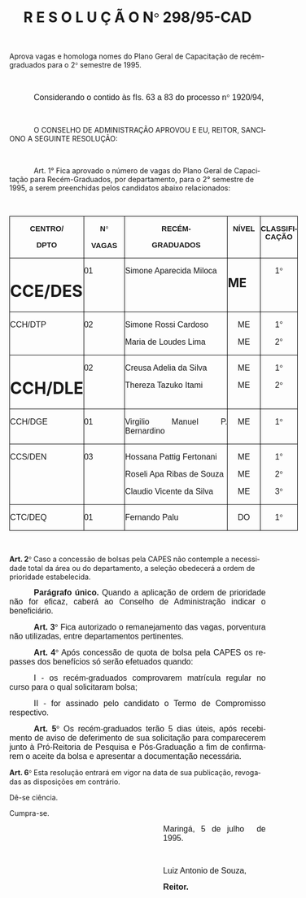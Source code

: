 <body lang=PT-BR style='tab-interval:36.0pt'>

<div class=Section1>

<h1 align=center style='text-align:center'><b>R E S O L U Ç Ã O N</b><b><span
style='font-family:Symbol;mso-ascii-font-family:Arial;mso-hansi-font-family:
Arial;mso-char-type:symbol;mso-symbol-font-family:Symbol'><span
style='mso-char-type:symbol;mso-symbol-font-family:Symbol'>°</span></span>
298/95-CAD<o:p></o:p></b></h1>

<p class=MsoNormal style='text-align:justify'><b><span style='font-size:12.0pt;
mso-bidi-font-size:10.0pt;font-family:Arial'><![if !supportEmptyParas]>&nbsp;<![endif]><o:p></o:p></span></b></p>

<p class=MsoBodyTextIndent2>Aprova vagas e homologa nomes do Plano Geral de
Capacitação de recém-graduados para o 2<span style='font-family:Symbol;
mso-ascii-font-family:Arial;mso-hansi-font-family:Arial;mso-char-type:symbol;
mso-symbol-font-family:Symbol'><span style='mso-char-type:symbol;mso-symbol-font-family:
Symbol'>°</span></span> semestre de 1995.</p>

<p class=MsoNormal style='text-align:justify'><span style='font-size:12.0pt;
mso-bidi-font-size:10.0pt;font-family:Arial'><![if !supportEmptyParas]>&nbsp;<![endif]><o:p></o:p></span></p>

<p class=MsoNormal style='text-align:justify;text-indent:36.0pt'><span
style='font-size:12.0pt;mso-bidi-font-size:10.0pt;font-family:Arial'>Considerando
o contido às fIs. 63 a 83 do processo n</span><span style='font-size:12.0pt;
mso-bidi-font-size:10.0pt;font-family:Symbol;mso-ascii-font-family:Arial;
mso-hansi-font-family:Arial;mso-bidi-font-family:Arial;mso-char-type:symbol;
mso-symbol-font-family:Symbol'><span style='mso-char-type:symbol;mso-symbol-font-family:
Symbol'>°</span></span><span style='font-size:12.0pt;mso-bidi-font-size:10.0pt;
font-family:Arial'> 1920/94,<o:p></o:p></span></p>

<p class=MsoNormal style='text-align:justify'><span style='font-size:12.0pt;
mso-bidi-font-size:10.0pt;font-family:Arial'><![if !supportEmptyParas]>&nbsp;<![endif]><o:p></o:p></span></p>

<p class=MsoBodyText2 style='text-indent:36.0pt'>O CONSELHO DE ADMINISTRAÇÃO
APROVOU E EU, REITOR, SANCIONO A SEGUINTE RESOLUÇÃO:</p>

<p class=MsoNormal style='text-align:justify'><span style='font-size:12.0pt;
mso-bidi-font-size:10.0pt;font-family:Arial'><![if !supportEmptyParas]>&nbsp;<![endif]><o:p></o:p></span></p>

<p class=MsoBodyText style='text-indent:36.0pt'>Art. 1° Fica aprovado o número
de vagas do Plano Geral de Capacitação para Recém-Graduados, por departamento,
para o 2° semestre de 1995, a serem preenchidas pelos candidatos abaixo
relacionados:</p>

<p class=MsoNormal><![if !supportEmptyParas]>&nbsp;<![endif]><o:p></o:p></p>

<table border=0 cellspacing=0 cellpadding=0 width=567 style='width:15.0cm;
 margin-left:.25pt;border-collapse:collapse;mso-padding-alt:0cm 0cm 0cm 0cm'>
 <tr>
  <td width=123 valign=top style='width:92.15pt;border:solid windowtext .5pt;
  padding:0cm 0cm 0cm 0cm'>
  <p class=MsoNormal align=center style='text-align:center'><b><span
  style='font-size:11.0pt;mso-bidi-font-size:10.0pt;font-family:Arial'>CENTRO/<o:p></o:p></span></b></p>
  <p class=MsoNormal align=center style='text-align:center'><b><span
  style='font-size:11.0pt;mso-bidi-font-size:10.0pt;font-family:Arial'>DPTO<o:p></o:p></span></b></p>
  </td>
  <td width=85 valign=top style='width:63.8pt;border:solid windowtext .5pt;
  border-left:none;mso-border-left-alt:solid windowtext .5pt;padding:0cm 0cm 0cm 0cm'>
  <p class=MsoNormal align=center style='text-align:center'><b><span
  style='font-size:11.0pt;mso-bidi-font-size:10.0pt;font-family:Arial'>N</span></b><b><span
  style='font-size:11.0pt;mso-bidi-font-size:10.0pt;font-family:Symbol;
  mso-ascii-font-family:Arial;mso-hansi-font-family:Arial;mso-bidi-font-family:
  Arial;mso-char-type:symbol;mso-symbol-font-family:Symbol'><span
  style='mso-char-type:symbol;mso-symbol-font-family:Symbol'>°</span></span></b><b><span
  style='font-size:11.0pt;mso-bidi-font-size:10.0pt;font-family:Arial'><o:p></o:p></span></b></p>
  <p class=MsoNormal align=center style='text-align:center'><b><span
  style='font-size:11.0pt;mso-bidi-font-size:10.0pt;font-family:Arial'>VAGAS<o:p></o:p></span></b></p>
  </td>
  <td width=217 valign=top style='width:163.0pt;border:solid windowtext .5pt;
  border-left:none;mso-border-left-alt:solid windowtext .5pt;padding:0cm 0cm 0cm 0cm'>
  <p class=MsoNormal align=center style='text-align:center'><b><span
  style='font-size:11.0pt;mso-bidi-font-size:10.0pt;font-family:Arial'>RECÉM-<o:p></o:p></span></b></p>
  <p class=MsoNormal align=center style='text-align:center'><b><span
  style='font-size:11.0pt;mso-bidi-font-size:10.0pt;font-family:Arial'>GRADUADOS<o:p></o:p></span></b></p>
  </td>
  <td width=66 valign=top style='width:49.6pt;border:solid windowtext .5pt;
  border-left:none;mso-border-left-alt:solid windowtext .5pt;padding:0cm 0cm 0cm 0cm'>
  <p class=MsoNormal align=center style='text-align:center'><b><span
  style='font-size:11.0pt;mso-bidi-font-size:10.0pt;font-family:Arial'>NÍVEL<o:p></o:p></span></b></p>
  </td>
  <td width=76 valign=top style='width:2.0cm;border:solid windowtext .5pt;
  border-left:none;mso-border-left-alt:solid windowtext .5pt;padding:0cm 0cm 0cm 0cm'>
  <p class=MsoNormal align=center style='text-align:center'><b><span
  style='font-size:11.0pt;mso-bidi-font-size:10.0pt;font-family:Arial'>CLASSIFI-CAÇÃO<o:p></o:p></span></b></p>
  </td>
 </tr>
 <tr>
  <td width=123 valign=top style='width:92.15pt;border:solid windowtext .5pt;
  border-top:none;mso-border-top-alt:solid windowtext .5pt;padding:0cm 0cm 0cm 0cm'>
  <h1>CCE/DES</h1>
  </td>
  <td width=85 valign=top style='width:63.8pt;border-top:none;border-left:none;
  border-bottom:solid windowtext .5pt;border-right:solid windowtext .5pt;
  mso-border-top-alt:solid windowtext .5pt;mso-border-left-alt:solid windowtext .5pt;
  padding:0cm 0cm 0cm 0cm'>
  <p class=MsoNormal style='text-align:justify'><span style='font-size:12.0pt;
  mso-bidi-font-size:10.0pt;font-family:Arial'>01<o:p></o:p></span></p>
  </td>
  <td width=217 valign=top style='width:163.0pt;border-top:none;border-left:
  none;border-bottom:solid windowtext .5pt;border-right:solid windowtext .5pt;
  mso-border-top-alt:solid windowtext .5pt;mso-border-left-alt:solid windowtext .5pt;
  padding:0cm 0cm 0cm 0cm'>
  <p class=MsoNormal style='text-align:justify'><span style='font-size:12.0pt;
  mso-bidi-font-size:10.0pt;font-family:Arial'>Simone Aparecida Miloca<o:p></o:p></span></p>
  </td>
  <td width=66 valign=top style='width:49.6pt;border-top:none;border-left:none;
  border-bottom:solid windowtext .5pt;border-right:solid windowtext .5pt;
  mso-border-top-alt:solid windowtext .5pt;mso-border-left-alt:solid windowtext .5pt;
  padding:0cm 0cm 0cm 0cm'>
  <h2><span lang=EN-US>ME</span></h2>
  </td>
  <td width=76 valign=top style='width:2.0cm;border-top:none;border-left:none;
  border-bottom:solid windowtext .5pt;border-right:solid windowtext .5pt;
  mso-border-top-alt:solid windowtext .5pt;mso-border-left-alt:solid windowtext .5pt;
  padding:0cm 0cm 0cm 0cm'>
  <p class=MsoNormal align=center style='text-align:center'><span lang=EN-US
  style='font-size:12.0pt;mso-bidi-font-size:10.0pt;font-family:Arial;
  mso-ansi-language:EN-US'>1</span><span lang=EN-US style='font-size:12.0pt;
  mso-bidi-font-size:10.0pt;font-family:Symbol;mso-ascii-font-family:Arial;
  mso-hansi-font-family:Arial;mso-bidi-font-family:Arial;mso-ansi-language:
  EN-US;mso-char-type:symbol;mso-symbol-font-family:Symbol'><span
  style='mso-char-type:symbol;mso-symbol-font-family:Symbol'>°</span></span><span
  lang=EN-US style='font-size:12.0pt;mso-bidi-font-size:10.0pt;font-family:
  Arial;mso-ansi-language:EN-US'><o:p></o:p></span></p>
  </td>
 </tr>
 <tr style='height:28.5pt'>
  <td width=123 valign=top style='width:92.15pt;border:solid windowtext .5pt;
  border-top:none;mso-border-top-alt:solid windowtext .5pt;padding:0cm 0cm 0cm 0cm;
  height:28.5pt'>
  <p class=MsoNormal style='text-align:justify'><span lang=EN-US
  style='font-size:12.0pt;mso-bidi-font-size:10.0pt;font-family:Arial;
  mso-ansi-language:EN-US'>CCH/DTP<o:p></o:p></span></p>
  </td>
  <td width=85 valign=top style='width:63.8pt;border-top:none;border-left:none;
  border-bottom:solid windowtext .5pt;border-right:solid windowtext .5pt;
  mso-border-top-alt:solid windowtext .5pt;mso-border-left-alt:solid windowtext .5pt;
  padding:0cm 0cm 0cm 0cm;height:28.5pt'>
  <p class=MsoNormal style='text-align:justify'><span style='font-size:12.0pt;
  mso-bidi-font-size:10.0pt;font-family:Arial'>02<o:p></o:p></span></p>
  </td>
  <td width=217 valign=top style='width:163.0pt;border-top:none;border-left:
  none;border-bottom:solid windowtext .5pt;border-right:solid windowtext .5pt;
  mso-border-top-alt:solid windowtext .5pt;mso-border-left-alt:solid windowtext .5pt;
  padding:0cm 0cm 0cm 0cm;height:28.5pt'>
  <p class=MsoNormal style='text-align:justify'><span style='font-size:12.0pt;
  mso-bidi-font-size:10.0pt;font-family:Arial'>Simone Rossi Cardoso<o:p></o:p></span></p>
  <p class=MsoNormal style='text-align:justify'><span style='font-size:12.0pt;
  mso-bidi-font-size:10.0pt;font-family:Arial'>Maria de Loudes Lima<o:p></o:p></span></p>
  </td>
  <td width=66 valign=top style='width:49.6pt;border-top:none;border-left:none;
  border-bottom:solid windowtext .5pt;border-right:solid windowtext .5pt;
  mso-border-top-alt:solid windowtext .5pt;mso-border-left-alt:solid windowtext .5pt;
  padding:0cm 0cm 0cm 0cm;height:28.5pt'>
  <p class=MsoNormal align=center style='text-align:center'><span
  style='font-size:12.0pt;mso-bidi-font-size:10.0pt;font-family:Arial'>ME<o:p></o:p></span></p>
  <p class=MsoNormal align=center style='text-align:center'><span
  style='font-size:12.0pt;mso-bidi-font-size:10.0pt;font-family:Arial'>ME<o:p></o:p></span></p>
  </td>
  <td width=76 valign=top style='width:2.0cm;border-top:none;border-left:none;
  border-bottom:solid windowtext .5pt;border-right:solid windowtext .5pt;
  mso-border-top-alt:solid windowtext .5pt;mso-border-left-alt:solid windowtext .5pt;
  padding:0cm 0cm 0cm 0cm;height:28.5pt'>
  <p class=MsoNormal align=center style='text-align:center'><span
  style='font-size:12.0pt;mso-bidi-font-size:10.0pt;font-family:Arial'>1°<o:p></o:p></span></p>
  <p class=MsoNormal align=center style='text-align:center'><span lang=EN-US
  style='font-size:12.0pt;mso-bidi-font-size:10.0pt;font-family:Arial;
  mso-ansi-language:EN-US'>2°</span><span style='font-size:12.0pt;mso-bidi-font-size:
  10.0pt;font-family:Arial'><o:p></o:p></span></p>
  </td>
 </tr>
 <tr style='height:29.5pt'>
  <td width=123 valign=top style='width:92.15pt;border:solid windowtext .5pt;
  border-top:none;mso-border-top-alt:solid windowtext .5pt;padding:0cm 0cm 0cm 0cm;
  height:29.5pt'>
  <h1>CCH/DLE</h1>
  </td>
  <td width=85 valign=top style='width:63.8pt;border-top:none;border-left:none;
  border-bottom:solid windowtext .5pt;border-right:solid windowtext .5pt;
  mso-border-top-alt:solid windowtext .5pt;mso-border-left-alt:solid windowtext .5pt;
  padding:0cm 0cm 0cm 0cm;height:29.5pt'>
  <p class=MsoNormal style='text-align:justify'><span style='font-size:12.0pt;
  mso-bidi-font-size:10.0pt;font-family:Arial'>02<o:p></o:p></span></p>
  </td>
  <td width=217 valign=top style='width:163.0pt;border-top:none;border-left:
  none;border-bottom:solid windowtext .5pt;border-right:solid windowtext .5pt;
  mso-border-top-alt:solid windowtext .5pt;mso-border-left-alt:solid windowtext .5pt;
  padding:0cm 0cm 0cm 0cm;height:29.5pt'>
  <p class=MsoNormal style='text-align:justify'><span style='font-size:12.0pt;
  mso-bidi-font-size:10.0pt;font-family:Arial'>Creusa Adelia da Silva<o:p></o:p></span></p>
  <p class=MsoNormal style='text-align:justify'><span lang=ES-TRAD
  style='font-size:12.0pt;mso-bidi-font-size:10.0pt;font-family:Arial;
  mso-ansi-language:ES-TRAD'>Thereza Tazuko Itami<o:p></o:p></span></p>
  </td>
  <td width=66 valign=top style='width:49.6pt;border-top:none;border-left:none;
  border-bottom:solid windowtext .5pt;border-right:solid windowtext .5pt;
  mso-border-top-alt:solid windowtext .5pt;mso-border-left-alt:solid windowtext .5pt;
  padding:0cm 0cm 0cm 0cm;height:29.5pt'>
  <p class=MsoNormal align=center style='text-align:center'><span lang=ES-TRAD
  style='font-size:12.0pt;mso-bidi-font-size:10.0pt;font-family:Arial;
  mso-ansi-language:ES-TRAD'>ME<o:p></o:p></span></p>
  <p class=MsoNormal align=center style='text-align:center'><span lang=ES-TRAD
  style='font-size:12.0pt;mso-bidi-font-size:10.0pt;font-family:Arial;
  mso-ansi-language:ES-TRAD'>ME<o:p></o:p></span></p>
  </td>
  <td width=76 valign=top style='width:2.0cm;border-top:none;border-left:none;
  border-bottom:solid windowtext .5pt;border-right:solid windowtext .5pt;
  mso-border-top-alt:solid windowtext .5pt;mso-border-left-alt:solid windowtext .5pt;
  padding:0cm 0cm 0cm 0cm;height:29.5pt'>
  <p class=MsoNormal align=center style='text-align:center'><span lang=ES-TRAD
  style='font-size:12.0pt;mso-bidi-font-size:10.0pt;font-family:Arial;
  mso-ansi-language:ES-TRAD'>1</span><span lang=EN-US style='font-size:12.0pt;
  mso-bidi-font-size:10.0pt;font-family:Symbol;mso-ascii-font-family:Arial;
  mso-hansi-font-family:Arial;mso-bidi-font-family:Arial;mso-ansi-language:
  EN-US;mso-char-type:symbol;mso-symbol-font-family:Symbol'><span
  style='mso-char-type:symbol;mso-symbol-font-family:Symbol'>°</span></span><span
  lang=ES-TRAD style='font-size:12.0pt;mso-bidi-font-size:10.0pt;font-family:
  Arial;mso-ansi-language:ES-TRAD'><o:p></o:p></span></p>
  <p class=MsoNormal align=center style='text-align:center'><span lang=EN-US
  style='font-size:12.0pt;mso-bidi-font-size:10.0pt;font-family:Arial;
  mso-ansi-language:EN-US'>2</span><span lang=EN-US style='font-size:12.0pt;
  mso-bidi-font-size:10.0pt;font-family:Symbol;mso-ascii-font-family:Arial;
  mso-hansi-font-family:Arial;mso-bidi-font-family:Arial;mso-ansi-language:
  EN-US;mso-char-type:symbol;mso-symbol-font-family:Symbol'><span
  style='mso-char-type:symbol;mso-symbol-font-family:Symbol'>°</span></span><span
  lang=ES-TRAD style='font-size:12.0pt;mso-bidi-font-size:10.0pt;font-family:
  Arial;mso-ansi-language:ES-TRAD'><o:p></o:p></span></p>
  </td>
 </tr>
 <tr>
  <td width=123 valign=top style='width:92.15pt;border:solid windowtext .5pt;
  border-top:none;mso-border-top-alt:solid windowtext .5pt;padding:0cm 0cm 0cm 0cm'>
  <p class=MsoNormal style='text-align:justify'><span style='font-size:12.0pt;
  mso-bidi-font-size:10.0pt;font-family:Arial'>CCH/DGE<o:p></o:p></span></p>
  </td>
  <td width=85 valign=top style='width:63.8pt;border-top:none;border-left:none;
  border-bottom:solid windowtext .5pt;border-right:solid windowtext .5pt;
  mso-border-top-alt:solid windowtext .5pt;mso-border-left-alt:solid windowtext .5pt;
  padding:0cm 0cm 0cm 0cm'>
  <p class=MsoNormal style='text-align:justify'><span style='font-size:12.0pt;
  mso-bidi-font-size:10.0pt;font-family:Arial'>01<o:p></o:p></span></p>
  </td>
  <td width=217 valign=top style='width:163.0pt;border-top:none;border-left:
  none;border-bottom:solid windowtext .5pt;border-right:solid windowtext .5pt;
  mso-border-top-alt:solid windowtext .5pt;mso-border-left-alt:solid windowtext .5pt;
  padding:0cm 0cm 0cm 0cm'>
  <p class=MsoNormal style='text-align:justify'><span style='font-size:12.0pt;
  mso-bidi-font-size:10.0pt;font-family:Arial'>Virgilio Manuel P. Bernardino<o:p></o:p></span></p>
  </td>
  <td width=66 valign=top style='width:49.6pt;border-top:none;border-left:none;
  border-bottom:solid windowtext .5pt;border-right:solid windowtext .5pt;
  mso-border-top-alt:solid windowtext .5pt;mso-border-left-alt:solid windowtext .5pt;
  padding:0cm 0cm 0cm 0cm'>
  <p class=MsoNormal align=center style='text-align:center'><span
  style='font-size:12.0pt;mso-bidi-font-size:10.0pt;font-family:Arial'>ME<o:p></o:p></span></p>
  </td>
  <td width=76 valign=top style='width:2.0cm;border-top:none;border-left:none;
  border-bottom:solid windowtext .5pt;border-right:solid windowtext .5pt;
  mso-border-top-alt:solid windowtext .5pt;mso-border-left-alt:solid windowtext .5pt;
  padding:0cm 0cm 0cm 0cm'>
  <p class=MsoNormal align=center style='text-align:center'><span
  style='font-size:12.0pt;mso-bidi-font-size:10.0pt;font-family:Arial'>1</span><span
  lang=EN-US style='font-size:12.0pt;mso-bidi-font-size:10.0pt;font-family:
  Symbol;mso-ascii-font-family:Arial;mso-hansi-font-family:Arial;mso-bidi-font-family:
  Arial;mso-ansi-language:EN-US;mso-char-type:symbol;mso-symbol-font-family:
  Symbol'><span style='mso-char-type:symbol;mso-symbol-font-family:Symbol'>°</span></span><span
  style='font-size:12.0pt;mso-bidi-font-size:10.0pt;font-family:Arial'><o:p></o:p></span></p>
  </td>
 </tr>
 <tr style='height:44.0pt'>
  <td width=123 valign=top style='width:92.15pt;border:solid windowtext .5pt;
  border-top:none;mso-border-top-alt:solid windowtext .5pt;padding:0cm 0cm 0cm 0cm;
  height:44.0pt'>
  <p class=MsoNormal style='text-align:justify'><span style='font-size:12.0pt;
  mso-bidi-font-size:10.0pt;font-family:Arial'>CCS/DEN<o:p></o:p></span></p>
  </td>
  <td width=85 valign=top style='width:63.8pt;border-top:none;border-left:none;
  border-bottom:solid windowtext .5pt;border-right:solid windowtext .5pt;
  mso-border-top-alt:solid windowtext .5pt;mso-border-left-alt:solid windowtext .5pt;
  padding:0cm 0cm 0cm 0cm;height:44.0pt'>
  <p class=MsoNormal style='text-align:justify'><span style='font-size:12.0pt;
  mso-bidi-font-size:10.0pt;font-family:Arial'>03<o:p></o:p></span></p>
  </td>
  <td width=217 valign=top style='width:163.0pt;border-top:none;border-left:
  none;border-bottom:solid windowtext .5pt;border-right:solid windowtext .5pt;
  mso-border-top-alt:solid windowtext .5pt;mso-border-left-alt:solid windowtext .5pt;
  padding:0cm 0cm 0cm 0cm;height:44.0pt'>
  <p class=MsoNormal style='text-align:justify'><span style='font-size:12.0pt;
  mso-bidi-font-size:10.0pt;font-family:Arial'>Hossana Pattig Fertonani<o:p></o:p></span></p>
  <p class=MsoNormal style='text-align:justify'><span style='font-size:12.0pt;
  mso-bidi-font-size:10.0pt;font-family:Arial'>Roseli Apa Ribas de Souza<o:p></o:p></span></p>
  <p class=MsoNormal style='text-align:justify'><span style='font-size:12.0pt;
  mso-bidi-font-size:10.0pt;font-family:Arial'>Claudio Vicente da Silva<o:p></o:p></span></p>
  </td>
  <td width=66 valign=top style='width:49.6pt;border-top:none;border-left:none;
  border-bottom:solid windowtext .5pt;border-right:solid windowtext .5pt;
  mso-border-top-alt:solid windowtext .5pt;mso-border-left-alt:solid windowtext .5pt;
  padding:0cm 0cm 0cm 0cm;height:44.0pt'>
  <p class=MsoNormal align=center style='text-align:center'><span
  style='font-size:12.0pt;mso-bidi-font-size:10.0pt;font-family:Arial'>ME<o:p></o:p></span></p>
  <p class=MsoNormal align=center style='text-align:center'><span
  style='font-size:12.0pt;mso-bidi-font-size:10.0pt;font-family:Arial'>ME<o:p></o:p></span></p>
  <p class=MsoNormal align=center style='text-align:center'><span
  style='font-size:12.0pt;mso-bidi-font-size:10.0pt;font-family:Arial'>ME<o:p></o:p></span></p>
  </td>
  <td width=76 valign=top style='width:2.0cm;border-top:none;border-left:none;
  border-bottom:solid windowtext .5pt;border-right:solid windowtext .5pt;
  mso-border-top-alt:solid windowtext .5pt;mso-border-left-alt:solid windowtext .5pt;
  padding:0cm 0cm 0cm 0cm;height:44.0pt'>
  <p class=MsoNormal align=center style='text-align:center'><span
  style='font-size:12.0pt;mso-bidi-font-size:10.0pt;font-family:Arial'>1°<o:p></o:p></span></p>
  <p class=MsoNormal align=center style='text-align:center'><span
  style='font-size:12.0pt;mso-bidi-font-size:10.0pt;font-family:Arial'>2</span><span
  style='font-size:12.0pt;mso-bidi-font-size:10.0pt;font-family:Symbol;
  mso-ascii-font-family:Arial;mso-hansi-font-family:Arial;mso-bidi-font-family:
  Arial;mso-char-type:symbol;mso-symbol-font-family:Symbol'><span
  style='mso-char-type:symbol;mso-symbol-font-family:Symbol'>°</span></span><span
  style='font-size:12.0pt;mso-bidi-font-size:10.0pt;font-family:Arial'><o:p></o:p></span></p>
  <p class=MsoNormal align=center style='text-align:center'><span
  style='font-size:12.0pt;mso-bidi-font-size:10.0pt;font-family:Arial'>3</span><span
  style='font-size:12.0pt;mso-bidi-font-size:10.0pt;font-family:Symbol;
  mso-ascii-font-family:Arial;mso-hansi-font-family:Arial;mso-bidi-font-family:
  Arial;mso-char-type:symbol;mso-symbol-font-family:Symbol'><span
  style='mso-char-type:symbol;mso-symbol-font-family:Symbol'>°</span></span><span
  style='font-size:12.0pt;mso-bidi-font-size:10.0pt;font-family:Arial'><o:p></o:p></span></p>
  </td>
 </tr>
 <tr>
  <td width=123 valign=top style='width:92.15pt;border:solid windowtext .5pt;
  border-top:none;mso-border-top-alt:solid windowtext .5pt;padding:0cm 0cm 0cm 0cm'>
  <p class=MsoNormal style='text-align:justify'><span style='font-size:12.0pt;
  mso-bidi-font-size:10.0pt;font-family:Arial'>CTC/DEQ<o:p></o:p></span></p>
  </td>
  <td width=85 valign=top style='width:63.8pt;border-top:none;border-left:none;
  border-bottom:solid windowtext .5pt;border-right:solid windowtext .5pt;
  mso-border-top-alt:solid windowtext .5pt;mso-border-left-alt:solid windowtext .5pt;
  padding:0cm 0cm 0cm 0cm'>
  <p class=MsoNormal style='text-align:justify'><span style='font-size:12.0pt;
  mso-bidi-font-size:10.0pt;font-family:Arial'>01<o:p></o:p></span></p>
  </td>
  <td width=217 valign=top style='width:163.0pt;border-top:none;border-left:
  none;border-bottom:solid windowtext .5pt;border-right:solid windowtext .5pt;
  mso-border-top-alt:solid windowtext .5pt;mso-border-left-alt:solid windowtext .5pt;
  padding:0cm 0cm 0cm 0cm'>
  <p class=MsoNormal style='text-align:justify'><span style='font-size:12.0pt;
  mso-bidi-font-size:10.0pt;font-family:Arial'>Fernando Palu<o:p></o:p></span></p>
  </td>
  <td width=66 valign=top style='width:49.6pt;border-top:none;border-left:none;
  border-bottom:solid windowtext .5pt;border-right:solid windowtext .5pt;
  mso-border-top-alt:solid windowtext .5pt;mso-border-left-alt:solid windowtext .5pt;
  padding:0cm 0cm 0cm 0cm'>
  <p class=MsoNormal align=center style='text-align:center'><span
  style='font-size:12.0pt;mso-bidi-font-size:10.0pt;font-family:Arial'>DO<o:p></o:p></span></p>
  </td>
  <td width=76 valign=top style='width:2.0cm;border-top:none;border-left:none;
  border-bottom:solid windowtext .5pt;border-right:solid windowtext .5pt;
  mso-border-top-alt:solid windowtext .5pt;mso-border-left-alt:solid windowtext .5pt;
  padding:0cm 0cm 0cm 0cm'>
  <p class=MsoNormal align=center style='text-align:center'><span
  style='font-size:12.0pt;mso-bidi-font-size:10.0pt;font-family:Arial'>1</span><span
  lang=EN-US style='font-size:12.0pt;mso-bidi-font-size:10.0pt;font-family:
  Symbol;mso-ascii-font-family:Arial;mso-hansi-font-family:Arial;mso-bidi-font-family:
  Arial;mso-ansi-language:EN-US;mso-char-type:symbol;mso-symbol-font-family:
  Symbol'><span style='mso-char-type:symbol;mso-symbol-font-family:Symbol'>°</span></span><span
  style='font-size:12.0pt;mso-bidi-font-size:10.0pt;font-family:Arial'><o:p></o:p></span></p>
  </td>
 </tr>
</table>

<p class=MsoNormal><![if !supportEmptyParas]>&nbsp;<![endif]><o:p></o:p></p>

<p class=MsoBodyTextIndent style='tab-stops:81.3pt 103.15pt 135.55pt 398.1pt 439.85pt 463.55pt'><b><span
style='mso-fareast-language:PT-BR'>Art. 2</span></b><b><span style='font-family:
Symbol;mso-ascii-font-family:Arial;mso-hansi-font-family:Arial;mso-fareast-language:
PT-BR;mso-char-type:symbol;mso-symbol-font-family:Symbol'><span
style='mso-char-type:symbol;mso-symbol-font-family:Symbol'>°</span></span></b><span
style='mso-fareast-language:PT-BR;mso-bidi-font-weight:normal'> Caso a
concessão de bolsas pela CAPES não contemple a necessidade total da área ou do
departamento, a seleção obedecerá a ordem de prioridade estabelecida.<o:p></o:p></span></p>

<p class=MsoNormal style='text-align:justify;text-indent:36.0pt'><b><span
style='font-size:12.0pt;mso-bidi-font-size:10.0pt;font-family:Arial'>Parágrafo
único.</span></b><span style='font-size:12.0pt;mso-bidi-font-size:10.0pt;
font-family:Arial'> Quando a aplicação de ordem de prioridade não for eficaz,
caberá ao Conselho de Administração indicar o beneficiário.<o:p></o:p></span></p>

<p class=MsoNormal style='text-align:justify;text-indent:36.0pt'><b><span
style='font-size:12.0pt;mso-bidi-font-size:10.0pt;font-family:Arial'>Art. 3</span></b><b><span
style='font-size:12.0pt;mso-bidi-font-size:10.0pt;font-family:Symbol;
mso-ascii-font-family:Arial;mso-hansi-font-family:Arial;mso-bidi-font-family:
Arial;mso-char-type:symbol;mso-symbol-font-family:Symbol'><span
style='mso-char-type:symbol;mso-symbol-font-family:Symbol'>°</span></span></b><span
style='font-size:12.0pt;mso-bidi-font-size:10.0pt;font-family:Arial'> Fica
autorizado o remanejamento das vagas, porventura não utilizadas, entre
departamentos pertinentes.<o:p></o:p></span></p>

<p class=MsoNormal style='text-align:justify;text-indent:36.0pt'><b><span
style='font-size:12.0pt;mso-bidi-font-size:10.0pt;font-family:Arial'>Art. 4</span></b><b><span
style='font-size:12.0pt;mso-bidi-font-size:10.0pt;font-family:Symbol;
mso-ascii-font-family:Arial;mso-hansi-font-family:Arial;mso-bidi-font-family:
Arial;mso-char-type:symbol;mso-symbol-font-family:Symbol'><span
style='mso-char-type:symbol;mso-symbol-font-family:Symbol'>°</span></span></b><span
style='font-size:12.0pt;mso-bidi-font-size:10.0pt;font-family:Arial'> Após
concessão de quota de bolsa pela CAPES os repasses dos benefícios só serão
efetuados quando:<o:p></o:p></span></p>

<p class=MsoNormal style='text-align:justify;text-indent:36.0pt'><span
style='font-size:12.0pt;mso-bidi-font-size:10.0pt;font-family:Arial'>I - os
recém-graduados comprovarem matrícula regular no curso para o qual solicitaram
bolsa;<o:p></o:p></span></p>

<p class=MsoNormal style='text-align:justify;text-indent:36.0pt'><span
style='font-size:12.0pt;mso-bidi-font-size:10.0pt;font-family:Arial'>II - for
assinado pelo candidato o Termo de Compromisso respectivo.<o:p></o:p></span></p>

<p class=MsoNormal style='text-align:justify;text-indent:36.0pt'><b><span
style='font-size:12.0pt;mso-bidi-font-size:10.0pt;font-family:Arial'>Art. 5</span></b><b><span
style='font-size:12.0pt;mso-bidi-font-size:10.0pt;font-family:Symbol;
mso-ascii-font-family:Arial;mso-hansi-font-family:Arial;mso-bidi-font-family:
Arial;mso-char-type:symbol;mso-symbol-font-family:Symbol'><span
style='mso-char-type:symbol;mso-symbol-font-family:Symbol'>°</span></span></b><span
style='font-size:12.0pt;mso-bidi-font-size:10.0pt;font-family:Arial'> Os
recém-graduados terão 5 dias úteis, após recebimento de aviso de deferimento de
sua solicitação para comparecerem junto à Pró-Reitoria de Pesquisa e
Pós-Graduação a fim de confirmarem o aceite da bolsa e apresentar a
documentação necessária.<o:p></o:p></span></p>

<p class=MsoBodyTextIndent><b>Art. 6</b><b><span style='font-family:Symbol;
mso-ascii-font-family:Arial;mso-hansi-font-family:Arial;mso-char-type:symbol;
mso-symbol-font-family:Symbol'><span style='mso-char-type:symbol;mso-symbol-font-family:
Symbol'>°</span></span></b> Esta resolução entrará em vigor na data de sua
publicação, revogadas as disposições em contrário. </p>

<p class=MsoBodyTextIndent>Dê-se ciência.</p>

<p class=MsoBodyTextIndent>Cumpra-se.</p>

<p class=MsoNormal style='margin-left:8.0cm;text-align:justify'><span
style='font-size:12.0pt;mso-bidi-font-size:10.0pt;font-family:Arial;mso-fareast-language:
EN-US'>Maringá, 5 de julho<span style="mso-spacerun: yes">  </span>de 1995.<o:p></o:p></span></p>

<p class=MsoNormal style='margin-left:8.0cm;text-align:justify'><span
style='font-size:12.0pt;mso-bidi-font-size:10.0pt;font-family:Arial;mso-fareast-language:
EN-US'><![if !supportEmptyParas]>&nbsp;<![endif]><o:p></o:p></span></p>

<p class=MsoNormal style='margin-left:8.0cm;text-align:justify'><span
lang=ES-TRAD style='font-size:12.0pt;mso-bidi-font-size:10.0pt;font-family:
Arial;mso-ansi-language:ES-TRAD;mso-fareast-language:EN-US'>Luiz Antonio de
Souza,<o:p></o:p></span></p>

<p class=MsoNormal style='margin-left:8.0cm;text-align:justify'><b
style='mso-bidi-font-weight:normal'><span lang=ES-TRAD style='font-size:12.0pt;
mso-bidi-font-size:10.0pt;font-family:Arial;mso-ansi-language:ES-TRAD;
mso-fareast-language:EN-US'>Reitor.<o:p></o:p></span></b></p>

</div>

</body>
